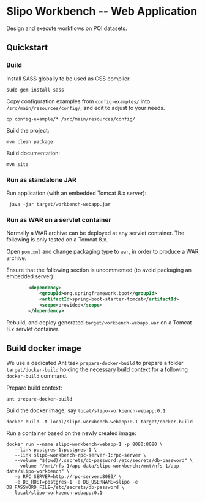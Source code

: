 # Slipo Workbench -- Web Application

Design and execute workflows on POI datasets.


## Quickstart

### Build

Install SASS globally to be used as CSS compiler:

    sudo gem install sass

Copy configuration examples from `config-examples/` into `/src/main/resources/config/`, and edit to adjust to your needs.

    cp config-example/* /src/main/resources/config/

Build the project:

    mvn clean package

Build documentation:

    mvn site

### Run as standalone JAR

Run application (with an embedded Tomcat 8.x server):

     java -jar target/workbench-webapp.jar

### Run as WAR on a servlet container

Normally a WAR archive can be deployed at any servlet container. The following is only tested on a Tomcat 8.x.

Open `pom.xml` and change packaging type to `war`, in order to produce a WAR archive.

Ensure that the following section is uncommented (to avoid packaging an embedded server):

```xml
        <dependency>
            <groupId>org.springframework.boot</groupId>
            <artifactId>spring-boot-starter-tomcat</artifactId>
            <scope>provided</scope>
        </dependency>    
```

Rebuild, and deploy generated `target/workbench-webapp.war` on a Tomcat 8.x servlet container.


## Build docker image ##

We use a dedicated Ant task `prepare-docker-build` to prepare a folder `target/docker-build` holding the necessary build context for a fοllowing `docker-build` command.

Prepare build context:

    ant prepare-docker-build

Build the docker image, say `local/slipo-workbench-webapp:0.1`:

    docker build -t local/slipo-workbench-webapp:0.1 target/docker-build

Run a container based on the newly created image:

    docker run --name slipo-workbench-webapp-1 -p 8080:8080 \
       --link postgres-1:postgres-1 \
       --link slipo-workbench-rpc-server-1:rpc-server \
       --volume "$(pwd)/.secrets/db-password:/etc/secrets/db-password" \
       --volume "/mnt/nfs-1/app-data/slipo-workbench:/mnt/nfs-1/app-data/slipo-workbench" \
       -e RPC_SERVER=http://rpc-server:8080/ \
       -e DB_HOST=postgres-1 -e DB_USERNAME=slipo -e DB_PASSWORD_FILE=/etc/secrets/db-password \
       local/slipo-workbench-webapp:0.1


